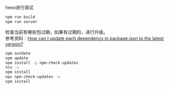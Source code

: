 hexo进行调试

```bash
npm run build
npm run server
```

检查当前有哪些包过期，如果有过期的，进行升级。  
参考资料：[How can I update each dependency in package.json to the latest version?](https://stackoverflow.com/questions/16073603/how-can-i-update-each-dependency-in-package-json-to-the-latest-version)

```bash
npm outdate
npm update
npm install -g npm-check-updates
ncu -u
npm install
npx npm-check-updates -u
npm install
```
